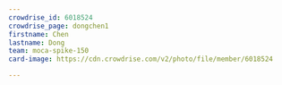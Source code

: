 ```yaml
---
crowdrise_id: 6018524
crowdrise_page: dongchen1
firstname: Chen 
lastname: Dong
team: moca-spike-150
card-image: https://cdn.crowdrise.com/v2/photo/file/member/6018524

---
```

